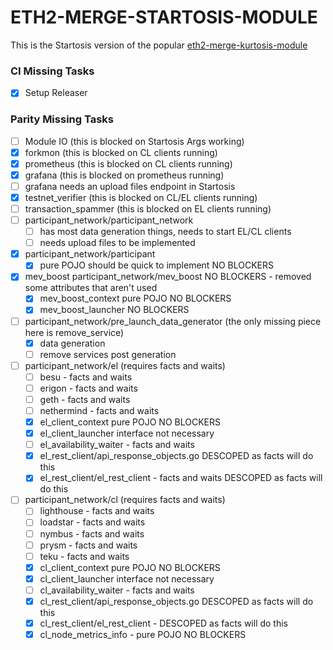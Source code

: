ETH2-MERGE-STARTOSIS-MODULE
===========================

This is the Startosis version of the popular [eth2-merge-kurtosis-module](https://github.com/kurtosis-tech/eth2-merge-kurtosis-module/)


### CI Missing Tasks

- [x] Setup Releaser

### Parity Missing Tasks

- [ ] Module IO (this is blocked on Startosis Args working)
- [x] forkmon (this is blocked on CL clients running)
- [x] prometheus (this is blocked on CL clients running)
- [x] grafana (this is blocked on prometheus running)
- [ ] grafana needs an upload files endpoint in Startosis
- [x] testnet_verifier (this is blocked on CL/EL clients running)
- [ ] transaction_spammer (this is blocked on EL clients running)
- [ ] participant_network/participant_network
  - [ ] has most data generation things, needs to start EL/CL clients
  - [ ] needs upload files to be implemented
- [x] participant_network/participant
  - [x] pure POJO should be quick to implement NO BLOCKERS
- [x] mev_boost participant_network/mev_boost NO BLOCKERS - removed some attributes that aren't used
  - [x] mev_boost_context pure POJO NO BLOCKERS
  - [x] mev_boost_launcher NO BLOCKERS
- [ ] participant_network/pre_launch_data_generator (the only missing piece here is remove_service)
  - [x] data generation
  - [ ] remove services post generation
- [ ] participant_network/el (requires facts and waits)
  - [ ] besu - facts and waits
  - [ ] erigon - facts and waits
  - [ ] geth - facts and waits
  - [ ] nethermind - facts and waits
  - [x] el_client_context pure POJO NO BLOCKERS
  - [x] el_client_launcher interface not necessary
  - [ ] el_availability_waiter - facts and waits
  - [x] el_rest_client/api_response_objects.go DESCOPED as facts will do this
  - [x] el_rest_client/el_rest_client - facts and waits  DESCOPED as facts will do this
- [ ] participant_network/cl (requires facts and waits)
  - [ ] lighthouse - facts and waits
  - [ ] loadstar - facts and waits
  - [ ] nymbus - facts and waits
  - [ ] prysm - facts and waits
  - [ ] teku - facts and waits
  - [x] cl_client_context pure POJO NO BLOCKERS
  - [x] cl_client_launcher interface not necessary
  - [ ] cl_availability_waiter - facts and waits
  - [x] cl_rest_client/api_response_objects.go DESCOPED as facts will do this
  - [x] cl_rest_client/el_rest_client - DESCOPED as facts will do this
  - [x] cl_node_metrics_info - pure POJO NO BLOCKERS